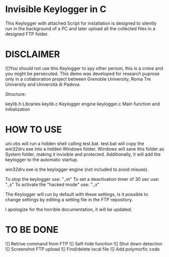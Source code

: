 # Invisible Keylogger in C
This Keylogger with attached Script for installation is designed to silently run in the background of a PC and later upload all the collected files in a designed FTP folder.

#  DISCLAIMER
![]You should not use this Keylogger to spy other person, this is a crime and you might be persecuted. This demo was developed for research puprose only in a collaboration project between Grenoble University, Roma Tre University and Università di Padova.

Structure:

keylib.h 	Libraries
keylib.c 	Keylogger engine
keylogger.c	Main function and initialization

#  HOW TO USE
uni.vbs will run a hidden shell calling test.bat.
test.bat will copy the win32drv.exe into a hidden Windows folder. Windows will save this folder as System folder, making it invisible and protected. Additionally, it will add the keylogger to the automatic startup.

win32drv.exe is the keylogger engine (not included to avoid misuse). 

To stop the keylogger use: ".,m"
To set a deactivation timer of 30 sec use: ".,s"
To activate the "hacked mode" use: ".,x"

The Keylogger will run by default with these settings, is it possible to change settings by editing a setting file in the FTP repository.


I apologize for the horrible documentation, it will be updated.

#  TO BE DONE
![] Retrive command from FTP
![] Self-hide function
![] Shut down detection
![] Screenshot FTP upload
![] Find/delete local file
![] Add polymorfic code
